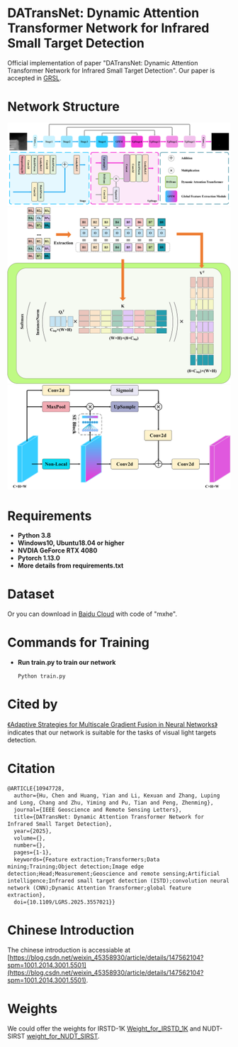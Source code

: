 # DATransNet: Dynamic Attention Transformer Network for Infrared Small Target Detection

 Official implementation of paper "DATransNet: Dynamic Attention Transformer Network for Infrared Small Target Detection". 
 Our paper is accepted in [GRSL](https://ieeexplore.ieee.org/document/10947728).

# Network Structure

![Backbone](backbone.png)
![GradFormer](fig_0.png)
![Global Feature Extraction Module](GFEM.png)

# Requirements

* **Python 3.8**
* **Windows10, Ubuntu18.04 or higher**
* **NVDIA GeForce RTX 4080**
* **Pytorch 1.13.0**
* **More details from requirements.txt**

# Dataset

Or you can download in [Baidu Cloud](https://pan.baidu.com/s/19DOSJZTHC0KO-wKyGRSldQ?pwd=mxhe) with code of "mxhe".

# Commands for Training

* **Run train.py to train our network**
  ```Run
  Python train.py
  ```

# Cited by

[《Adaptive Strategies for Multiscale Gradient Fusion in Neural Networks》](https://www.researchgate.net/profile/Xinyi-Zhang-235/publication/385103761_Adaptive_Strategies_for_Multiscale_Gradient_Fusion_in_Neural_Networks/links/6716a74209ba2d0c76174965/Adaptive-Strategies-for-Multiscale-Gradient-Fusion-in-Neural-Networks.pdf) indicates that our network is suitable for the tasks of visual light targets detection.

# Citation

```Citation
@ARTICLE{10947728,
  author={Hu, Chen and Huang, Yian and Li, Kexuan and Zhang, Luping and Long, Chang and Zhu, Yiming and Pu, Tian and Peng, Zhenming},
  journal={IEEE Geoscience and Remote Sensing Letters}, 
  title={DATransNet: Dynamic Attention Transformer Network for Infrared Small Target Detection}, 
  year={2025},
  volume={},
  number={},
  pages={1-1},
  keywords={Feature extraction;Transformers;Data mining;Training;Object detection;Image edge detection;Head;Measurement;Geoscience and remote sensing;Artificial intelligence;Infrared small target detection (ISTD);convolution neural network (CNN);Dynamic Attention Transformer;global feature extraction},
  doi={10.1109/LGRS.2025.3557021}}
```
# Chinese Introduction
The chinese introduction is accessiable at [https://blog.csdn.net/weixin_45358930/article/details/147562104?spm=1001.2014.3001.5501](https://blog.csdn.net/weixin_45358930/article/details/147562104?spm=1001.2014.3001.5501).
# Weights

We could offer the weights for IRSTD-1K [Weight_for_IRSTD_1K](best_ckpt_for_IRSTD_1K.pth.tar) and NUDT-SIRST [weight_for_NUDT_SIRST](best_ckpt_fot_NUDT_IRSTD.pth.tar).
